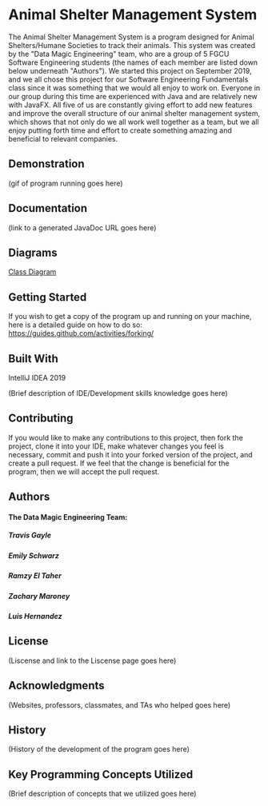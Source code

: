 # Animal Shelter Management System

The Animal Shelter Management System is a program designed for Animal Shelters/Humane Societies to track their animals. This system was created by the "Data Magic Engineering" team, who are a group of 5 FGCU Software Engineering students (the names of each member are listed down below underneath "Authors"). We started this project on September 2019, and we all chose this project for our Software Engineering Fundamentals class since it was something that we would all enjoy to work on. Everyone in our group during this time are experienced with Java and are relatively new with JavaFX. All five of us are constantly giving effort to add new features and improve the overall structure of our animal shelter management system, which shows that not only do we all work well together as a team, but we all enjoy putting forth time and effort to create something amazing and beneficial to relevant companies.


## Demonstration

(gif of program running goes here)

## Documentation

(link to a generated JavaDoc URL goes here)

## Diagrams

[Class Diagram](documents/Class_Diagram.jpg)

## Getting Started

If you wish to get a copy of the program up and running on your machine, here is a detailed guide on how to do so: https://guides.github.com/activities/forking/

## Built With

IntelliJ IDEA 2019

(Brief description of IDE/Development skills knowledge goes here)

## Contributing

If you would like to make any contributions to this project, then fork the project, clone it into your IDE, make whatever changes you feel is necessary, commit and push it into your forked version of the project, and create a pull request. If we feel that the change is beneficial for the program, then we will accept the pull request.

## Authors

#### The Data Magic Engineering Team: 

##### Travis Gayle

##### Emily Schwarz

##### Ramzy El Taher

##### Zachary Maroney

##### Luis Hernandez


## License

(Liscense and link to the Liscense page goes here)

## Acknowledgments

(Websites, professors, classmates, and TAs who helped goes here)

## History

(History of the development of the program goes here)

## Key Programming Concepts Utilized

(Brief description of concepts that we utilized goes here)
